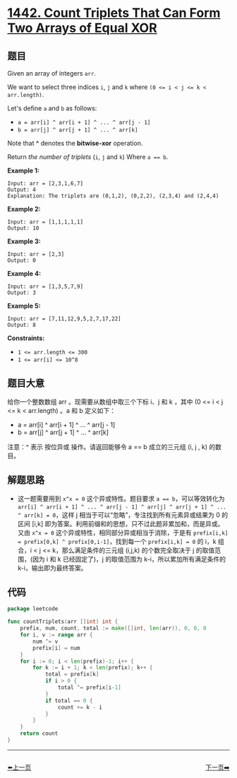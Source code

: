 # [1442. Count Triplets That Can Form Two Arrays of Equal XOR](https://leetcode.com/problems/count-triplets-that-can-form-two-arrays-of-equal-xor/)


## 题目

Given an array of integers `arr`.

We want to select three indices `i`, `j` and `k` where `(0 <= i < j <= k < arr.length)`.

Let's define `a` and `b` as follows:

- `a = arr[i] ^ arr[i + 1] ^ ... ^ arr[j - 1]`
- `b = arr[j] ^ arr[j + 1] ^ ... ^ arr[k]`

Note that **^** denotes the **bitwise-xor** operation.

Return *the number of triplets* (`i`, `j` and `k`) Where `a == b`.

**Example 1:**

```
Input: arr = [2,3,1,6,7]
Output: 4
Explanation: The triplets are (0,1,2), (0,2,2), (2,3,4) and (2,4,4)
```

**Example 2:**

```
Input: arr = [1,1,1,1,1]
Output: 10
```

**Example 3:**

```
Input: arr = [2,3]
Output: 0
```

**Example 4:**

```
Input: arr = [1,3,5,7,9]
Output: 3
```

**Example 5:**

```
Input: arr = [7,11,12,9,5,2,7,17,22]
Output: 8
```

**Constraints:**

- `1 <= arr.length <= 300`
- `1 <= arr[i] <= 10^8`

## 题目大意

给你一个整数数组 arr 。现需要从数组中取三个下标 i、j 和 k ，其中 (0 <= i < j <= k < arr.length) 。a 和 b 定义如下：

- a = arr[i] ^ arr[i + 1] ^ ... ^ arr[j - 1]
- b = arr[j] ^ arr[j + 1] ^ ... ^ arr[k]

注意：^ 表示 按位异或 操作。请返回能够令 a == b 成立的三元组 (i, j , k) 的数目。

## 解题思路

- 这一题需要用到 `x^x = 0` 这个异或特性。题目要求 `a == b`，可以等效转化为 `arr[i] ^ arr[i + 1] ^ ... ^ arr[j - 1] ^ arr[j] ^ arr[j + 1] ^ ... ^ arr[k] = 0`，这样 j 相当于可以“忽略”，专注找到所有元素异或结果为 0 的区间 [i,k] 即为答案。利用前缀和的思想，只不过此题非累加和，而是异或。又由 `x^x = 0` 这个异或特性，相同部分异或相当于消除，于是有 `prefix[i,k] = prefix[0,k] ^ prefix[0,i-1]`，找到每一个 `prefix[i,k] = 0` 的 i，k 组合，i < j <= k，那么满足条件的三元组 (i,j,k) 的个数完全取决于 j 的取值范围，(因为 i 和 k 已经固定了)，j 的取值范围为 k-i，所以累加所有满足条件的 k-i，输出即为最终答案。

## 代码

```go
package leetcode

func countTriplets(arr []int) int {
	prefix, num, count, total := make([]int, len(arr)), 0, 0, 0
	for i, v := range arr {
		num ^= v
		prefix[i] = num
	}
	for i := 0; i < len(prefix)-1; i++ {
		for k := i + 1; k < len(prefix); k++ {
			total = prefix[k]
			if i > 0 {
				total ^= prefix[i-1]
			}
			if total == 0 {
				count += k - i
			}
		}
	}
	return count
}
```


----------------------------------------------
<div style="display: flex;justify-content: space-between;align-items: center;">
<p><a href="https://books.halfrost.com/leetcode/ChapterFour/1400~1499/1439.Find-the-Kth-Smallest-Sum-of-a-Matrix-With-Sorted-Rows/">⬅️上一页</a></p>
<p><a href="https://books.halfrost.com/leetcode/ChapterFour/1400~1499/1455.Check-If-a-Word-Occurs-As-a-Prefix-of-Any-Word-in-a-Sentence/">下一页➡️</a></p>
</div>
